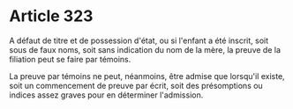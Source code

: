 # Article 323

A défaut de titre et de possession d'état, ou si l'enfant a été inscrit, soit sous de faux noms, soit sans indication du nom de la mère, la preuve de la filiation peut se faire par témoins.

La preuve par témoins ne peut, néanmoins, être admise que lorsqu'il existe, soit un commencement de preuve par écrit, soit des présomptions ou indices assez graves pour en déterminer l'admission.
